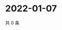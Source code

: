 # 2022-01-07

共 0 条

<!-- BEGIN WEIBO -->
<!-- 最后更新时间 Fri Jan 07 2022 22:11:23 GMT+0800 (China Standard Time) -->

<!-- END WEIBO -->
